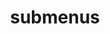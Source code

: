 ---
layout: page
title: submenus
nav: true
nav_order: 3
dropdown: true
children: 
    - title: publications
      permalink: /publications/
    - title: divider
    - title: projects
      permalink: /projects/
---